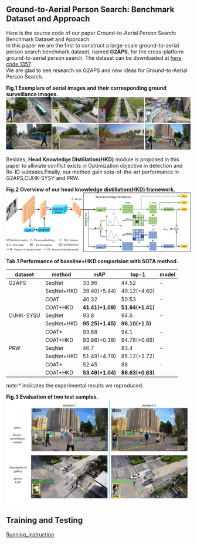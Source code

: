 ## Ground-to-Aerial Person Search: Benchmark Dataset and Approach

Here is the source code of our paper Ground-to-Aerial Person Search: Benchmark Dataset and Approach.  
In this paper we are the first to construct a large-scale ground-to-aerial person search benchmark dataset, named **G2APS**, for the
cross-platform ground-to-aerial person search. The dataset can be downloaded at [here code 1357](https://pan.baidu.com/s/1MRrhqoQzwxw7qOx4Lqdl2g).  
We are glad to see research on G2APS and new ideas for Ground-to-Aerial Person Search.

**Fig.1 Exemplars of aerial images and their corresponding ground surveillance images.**
![](./homepage/scene_overview.jpg)

Besides, **Head Knowledge Distillation(HKD)** module is proposed in this paper to alliviate conflict exists in Optimization 
objective in detection and Re-ID subtasks.Finally, our method gain sota-of-the-art performance in G2APS,CUHK-SYSY and PRW.

**Fig.2 Overview of our head knowledge distillation(HKD) framework.**
![](./homepage/framework.jpg)

**Tab.1 Performance of baseline+HKD comparision with SOTA method.**   

| dataset   | method     | mAP              | top-1            | model |
|-----------|------------|------------------|------------------|-------|
| G2APS     | SeqNet     | 33.96            | 44.52            | -     | 
|           | SeqNet+HKD | 39.40(+5.44)     | 49.12(+4.60)     |       |
|           | COAT       | 40.32            | 50.53            | -     |
|           | COAT+HKD   | **41.41(+1.09)** | **51.94(+1.41)** |       |
| CUHK-SYSU | SeqNet     | 93.8             | 94.6             | -     | 
|           | SeqNet+HKD | **95.25(+1.45)** | **96.10(+1.5)**  |       | 
|           | COAT*      | 93.68            | 94.1             | -     |
|           | COAT+HKD   | 93.86(+0.18)     | 94.76(+0.66)     |       | 
| PRW       | SeqNet     | 46.7             | 83.4             | -     |
|           | SeqNet+HKD | 51.49(+4.79)     | 85.12(+1.72)     |       |
|           | COAT*      | 52.45            | 86               | -     |
|           | COAT+HKD   | **53.49(+1.04)** | **86.63(+0.63)** |       |
note:* indicates the experimental results we reproduced.

**Fig.3 Evaluation of two test samples.**
![](./homepage/test_instance.jpg)


## Training and Testing
[Running_instruction](Running_instruction.md)